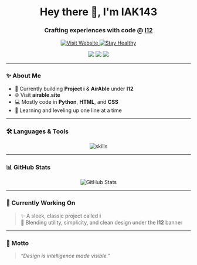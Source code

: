 <h1 align="center">Hey there 👋, I'm IAK143</h1>
<h3 align="center">Crafting experiences with code @ <a href="https://i12.netlify.app" target="_blank">I12</a></h3>

<p align="center">
  <a href="https://i12.netlify.app" target="_blank">
    <img src="https://img.shields.io/badge/🌐%20i12.netlify.app-Visit%20Now-00bfff?style=for-the-badge&logo=google-chrome&logoColor=white" alt="Visit Website" />
  </a>
  <a href="https://airable.site" target="_blank">
    <img src="https://img.shields.io/badge/🌐%20airable.site-Visit%20Now-00bfff?style=for-the-badge&logo=google-chrome&logoColor=white" alt="Stay Healthy" />
  </a>
</p>

<p align="center">
  <img src="https://img.shields.io/badge/Project-i/AirAble-blue?style=for-the-badge&logo=github" />
  <img src="https://img.shields.io/badge/Made%20by-I12-%2300bfff?style=for-the-badge" />
  <img src="https://img.shields.io/badge/Code-Python%20%7C%20HTML%20%7C%20CSS-informational?style=for-the-badge" />
</p>

---

### ✨ About Me
- 🔭 Currently building **Project i** & **AirAble** under **I12**
- 🌐 Visit **airable.site**
- 💻 Mostly code in **Python**, **HTML**, and **CSS**
- 🧠 Learning and leveling up one line at a time

---

### 🛠️ Languages & Tools

<p align="center">
  <img src="https://skillicons.dev/icons?i=python,html,css,js,github,vscode" alt="skills" />
</p>

---

### 📊 GitHub Stats

<p align="center">
  <img src="https://github-readme-stats.vercel.app/api?username=IAK143&show_icons=true&theme=react&hide_border=true" alt="GitHub Stats" />
  <br/>
</p>

---

### 🚀 Currently Working On
> ✨ A sleek, classic project called **i**  
> 🧩 Blending utility, simplicity, and clean design under the **I12** banner

---

### 💬 Motto
> *“Design is intelligence made visible.”*
